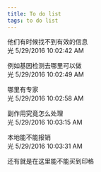 ```yaml
---
title: To do list
tags: to do list
---
```


<!--StartFragment -->

他们有时候找不到有效的信息<br />
光 5/29/2016 10:02:42 AM

例如基因检测去哪里可以做<br />
光 5/29/2016 10:02:49 AM

哪里有专家<br />
光 5/29/2016 10:02:58 AM

副作用究竟怎么处理<br />
光 5/29/2016 10:03:15 AM

本地能不能报销<br />
光 5/29/2016 10:03:31 AM

还有就是在这里能不能买到印格

